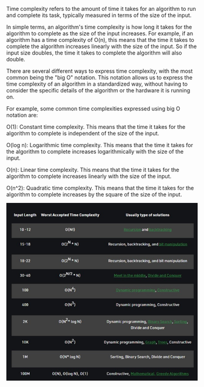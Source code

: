 Time complexity refers to the amount of time it takes for an algorithm to run and complete its task, typically measured in terms of the size of the input.

In simple terms, an algorithm's time complexity is how long it takes for the algorithm to complete as the size of the input increases. For example, if an algorithm has a time complexity of O(n), this means that the time it takes to complete the algorithm increases linearly with the size of the input. So if the input size doubles, the time it takes to complete the algorithm will also double.

There are several different ways to express time complexity, with the most common being the "big O" notation. This notation allows us to express the time complexity of an algorithm in a standardized way, without having to consider the specific details of the algorithm or the hardware it is running on.

For example, some common time complexities expressed using big O notation are:

O(1): Constant time complexity. This means that the time it takes for the algorithm to complete is independent of the size of the input.

O(log n): Logarithmic time complexity. This means that the time it takes for the algorithm to complete increases logarithmically with the size of the input.

O(n): Linear time complexity. This means that the time it takes for the algorithm to complete increases linearly with the size of the input.

O(n^2): Quadratic time complexity. This means that the time it takes for the algorithm to complete increases by the square of the size of the input.

![alt text](TLE_Table.jpg)
